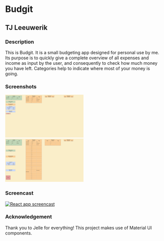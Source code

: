 # Budgit
## TJ Leeuwerik

### Description
This is Budgit. It is a small budgeting app designed for personal use by me. Its purpose is to quickly give a complete overview of all expenses and income as input by the user, and consequently to check how much money you have left. Categories help to indicate where most of your money is going. 

### Screenshots
<img alt="Screen shot of Budgit, with tables for inputting date, amount and type of income and expenses" src="public/budgit1.png" width=50%>
<img alt="Screen shot of Budgit, with tables for inputting date, amount and type of income and expenses" src="public/budgit2.png" width=50%>

### Screencast
[![React app screencast]({https://github.com/minprog-platforms/project-tj-carp/blob/main/doc/Screenshot%202022-06-01%20183202.png})]({https://video.uva.nl/media/React+App+Budgit+TJ+Leeuwerik/0_823cqe50} "Screencast")

### Acknowledgement
Thank you to Jelle for everything! This project makes use of Material UI components.
